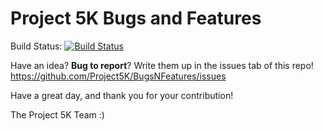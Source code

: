 # Project 5K Bugs and Features

Build Status:
[![Build Status](https://travis-ci.com/Project5K/Website.svg?token=Xky7MbyCP9xzpsbqvfxy&branch=production)](https://travis-ci.com/Project5K/Website)

Have an idea? **Bug to report**? Write them up in the issues tab of this repo! https://github.com/Project5K/BugsNFeatures/issues

Have a great day, and thank you for your contribution!

The Project 5K Team :) 
